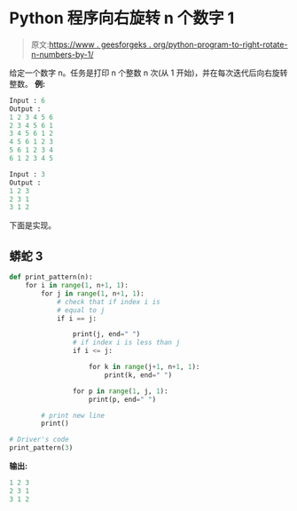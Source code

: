 # Python 程序向右旋转 n 个数字 1

> 原文:[https://www . geesforgeks . org/python-program-to-right-rotate-n-numbers-by-1/](https://www.geeksforgeeks.org/python-program-to-right-rotate-n-numbers-by-1/)

给定一个数字 n。任务是打印 n 个整数 n 次(从 1 开始)，并在每次迭代后向右旋转整数。
**例:**

```py
Input : 6
Output :
1 2 3 4 5 6
2 3 4 5 6 1
3 4 5 6 1 2
4 5 6 1 2 3
5 6 1 2 3 4
6 1 2 3 4 5

Input : 3
Output :
1 2 3 
2 3 1 
3 1 2

```

下面是实现。

## 蟒蛇 3

```py
def print_pattern(n):
    for i in range(1, n+1, 1):
        for j in range(1, n+1, 1):
            # check that if index i is
            # equal to j
            if i == j:

                print(j, end=" ")
                # if index i is less than j
                if i <= j:

                    for k in range(j+1, n+1, 1):
                        print(k, end=" ")

                for p in range(1, j, 1):
                    print(p, end=" ")

        # print new line
        print()

# Driver's code
print_pattern(3)
```

**输出:**

```py
1 2 3 
2 3 1 
3 1 2 

```